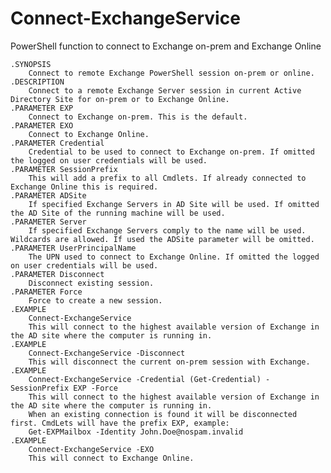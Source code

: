 # Connect-ExchangeService
PowerShell function to connect to Exchange on-prem and Exchange Online

    .SYNOPSIS
        Connect to remote Exchange PowerShell session on-prem or online.
    .DESCRIPTION
        Connect to a remote Exchange Server session in current Active Directory Site for on-prem or to Exchange Online.
    .PARAMETER EXP
        Connect to Exchange on-prem. This is the default.
    .PARAMETER EXO
        Connect to Exchange Online.
    .PARAMETER Credential
        Credential to be used to connect to Exchange on-prem. If omitted the logged on user credentials will be used.
    .PARAMETER SessionPrefix
        This will add a prefix to all Cmdlets. If already connected to Exchange Online this is required.
    .PARAMETER ADSite
        If specified Exchange Servers in AD Site will be used. If omitted the AD Site of the running machine will be used.
    .PARAMETER Server
        If specified Exchange Servers comply to the name will be used. Wildcards are allowed. If used the ADSite parameter will be omitted.
    .PARAMETER UserPrincipalName
        The UPN used to connect to Exchange Online. If omitted the logged on user credentials will be used.
    .PARAMETER Disconnect
        Disconnect existing session.
    .PARAMETER Force
        Force to create a new session.
    .EXAMPLE
        Connect-ExchangeService
        This will connect to the highest available version of Exchange in the AD site where the computer is running in.
    .EXAMPLE
        Connect-ExchangeService -Disconnect
        This will disconnect the current on-prem session with Exchange.
    .EXAMPLE
        Connect-ExchangeService -Credential (Get-Credential) -SessionPrefix EXP -Force
        This will connect to the highest available version of Exchange in the AD site where the computer is running in.
        When an existing connection is found it will be disconnected first. CmdLets will have the prefix EXP, example:
        Get-EXPMailbox -Identity John.Doe@nospam.invalid
    .EXAMPLE
        Connect-ExchangeService -EXO
        This will connect to Exchange Online.
